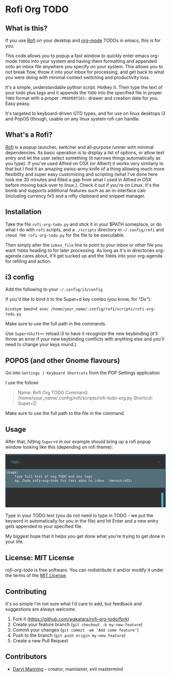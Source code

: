 # Rofi Org TODO

## What is this?

If you use [Rofi](https://davedavenport.github.io/rofi/) on your desktop and [org-mode](https://orgmode.org/) TODOs in emacs, this is for you.

This code allows you to popup a fast window to quickly enter emacs org-mode `TODO`s into your system and having them formatting and appended onto an inbox file anywhere you specify on your system. This allows you to not break flow, throw it into your inbox for processing, and get back to what you were doing with minimal context switching and productivity loss.

It's a simple, understandable python script. Hotkey it. Then type the text of your todo plus tags and it appends the `TODO` into the specified file in proper `TODO` format with a proper `:PROPERTIES:` drawer and creation date for you. Easy peasy.

It's targeted to keyboard-driven GTD types, and for use on linux desktops i3 and PopOS (though, usable on any linux system rofi can handle.

## What's a Rofi?

[Rofi](https://davedavenport.github.io/rofi/) is a popup launcher, switcher and all-purpose runner with minimal dependencies. Its basic operation is to display a list of options, or allow text entry and let the user select something (it narrows things automatically as you type). If you've used Alfred on OSX (or Albert) it works very similarly to that but I find it an amazing swiss-army knife of a thing allowing much more flexibility and super easy customizing and scripting (what I've done here took me 30 minutes and filled a gap from what I used in Alfred in OSX before moving back over to linux.). Check it out if you're on Linux. It's the bomb and supports additional features such as an in-interface calc (including currency fx!) and a nifty clipboard and snippet manager.

## Installation

Take the file `rofi-org-todo.py` and stick it in your $PATH someplace, or do what I do with `rofi` scripts, and  a `./scripts` directory in `~/.config/rofi` and `chmod 700 rofi-org-todo.py` for the file to be executable.

Then simply alter the `inbox_file` line to point to your inbox or other file you want `TODO`s heading to for later processing. As long as it's in directories org-agenda cares about, it'll get sucked up and the `TODO`s into your org-agenda for refiling and action.

## i3 config

Add the following to your `~/.config/i3/config`

If you'd like to bind it to the Super+d key combo (you know, for *"Do"*):

```
bindsym $mod+d exec /home/your_name/.config/rofi/scripts/rofi-org-todo.py
```

Make sure to use the full path in the commands.

Use `Super+Shift+r` reload i3 to have it recognize the new keybinding (it'll throw an error if your new keybinding conflicts with anything else and you'll need to change your keys round.).

## POPOS (and other Gnome flavours)

Go into `Settings | Keyboard Shortcuts` from the POP Settings application 

I use the followi

> Name:     Rofi Org TODO
> Command:  /home/your_name/.config/rofi/scripts/rofi-todo-org.py
> Shortcut: Super+D

Make sure to use the full path to the file in the command.

## Usage

After that, hitting `Super+d` in our example should bring up a rofi popup window looking like this (depending on rofi theme):

![Rofi popup window](./rofi-org-todo-popup.png)

Type in your TODO text (you do not need to type in TODO - we put the keyword in automatically for you in the file) and hit Enter and a new entry gets appended to your specified file.

My biggest hope that it helps you get done what you're trying to get done in your life.


## License: MIT License

*rofi-org-todo* is free software. You can redistribute it and/or modify it under the terms of the [MIT License](LICENSE).

## Contributing

It's so simple I'm not sure what I'd care to add, but feedback and suggestions are always welcome.

1. Fork it (<https://github.com/wakatara/rofi-org-todo/fork>)
2. Create your feature branch (`git checkout -b my-new-feature`)
3. Commit your changes (`git commit -am 'Add some feature'`)
4. Push to the branch (`git push origin my-new-feature`)
5. Create a new Pull Request

## Contributors

* [Daryl Manning](https://daryl.wakatara.com) - creator, maintainer, evil mastermind

